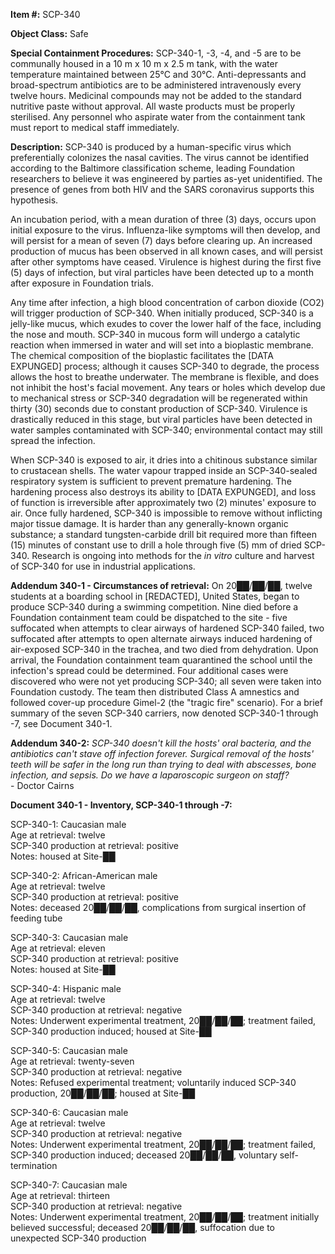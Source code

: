 **Item #:** SCP-340

**Object Class:** Safe

**Special Containment Procedures:** SCP-340-1, -3, -4, and -5 are to be communally housed in a 10 m x 10 m x 2.5 m tank, with the water temperature maintained between 25°C and 30°C. Anti-depressants and broad-spectrum antibiotics are to be administered intravenously every twelve hours. Medicinal compounds may not be added to the standard nutritive paste without approval. All waste products must be properly sterilised. Any personnel who aspirate water from the containment tank must report to medical staff immediately.

**Description:** SCP-340 is produced by a human-specific virus which preferentially colonizes the nasal cavities. The virus cannot be identified according to the Baltimore classification scheme, leading Foundation researchers to believe it was engineered by parties as-yet unidentified. The presence of genes from both HIV and the SARS coronavirus supports this hypothesis.

An incubation period, with a mean duration of three (3) days, occurs upon initial exposure to the virus. Influenza-like symptoms will then develop, and will persist for a mean of seven (7) days before clearing up. An increased production of mucus has been observed in all known cases, and will persist after other symptoms have ceased. Virulence is highest during the first five (5) days of infection, but viral particles have been detected up to a month after exposure in Foundation trials.

Any time after infection, a high blood concentration of carbon dioxide (CO2) will trigger production of SCP-340. When initially produced, SCP-340 is a jelly-like mucus, which exudes to cover the lower half of the face, including the nose and mouth. SCP-340 in mucous form will undergo a catalytic reaction when immersed in water and will set into a bioplastic membrane. The chemical composition of the bioplastic facilitates the \[DATA EXPUNGED\] process; although it causes SCP-340 to degrade, the process allows the host to breathe underwater. The membrane is flexible, and does not inhibit the host's facial movement. Any tears or holes which develop due to mechanical stress or SCP-340 degradation will be regenerated within thirty (30) seconds due to constant production of SCP-340. Virulence is drastically reduced in this stage, but viral particles have been detected in water samples contaminated with SCP-340; environmental contact may still spread the infection.

When SCP-340 is exposed to air, it dries into a chitinous substance similar to crustacean shells. The water vapour trapped inside an SCP-340-sealed respiratory system is sufficient to prevent premature hardening. The hardening process also destroys its ability to \[DATA EXPUNGED\], and loss of function is irreversible after approximately two (2) minutes' exposure to air. Once fully hardened, SCP-340 is impossible to remove without inflicting major tissue damage. It is harder than any generally-known organic substance; a standard tungsten-carbide drill bit required more than fifteen (15) minutes of constant use to drill a hole through five (5) mm of dried SCP-340. Research is ongoing into methods for the _in vitro_ culture and harvest of SCP-340 for use in industrial applications.

**Addendum 340-1 - Circumstances of retrieval:** On 20██/██/██, twelve students at a boarding school in \[REDACTED\], United States, began to produce SCP-340 during a swimming competition. Nine died before a Foundation containment team could be dispatched to the site - five suffocated when attempts to clear airways of hardened SCP-340 failed, two suffocated after attempts to open alternate airways induced hardening of air-exposed SCP-340 in the trachea, and two died from dehydration. Upon arrival, the Foundation containment team quarantined the school until the infection's spread could be determined. Four additional cases were discovered who were not yet producing SCP-340; all seven were taken into Foundation custody. The team then distributed Class A amnestics and followed cover-up procedure Gimel-2 (the "tragic fire" scenario). For a brief summary of the seven SCP-340 carriers, now denoted SCP-340-1 through -7, see Document 340-1.

**Addendum 340-2:** _SCP-340 doesn't kill the hosts' oral bacteria, and the antibiotics can't stave off infection forever. Surgical removal of the hosts' teeth will be safer in the long run than trying to deal with abscesses, bone infection, and sepsis. Do we have a laparoscopic surgeon on staff?_  
\- Doctor Cairns

**Document 340-1 - Inventory, SCP-340-1 through -7:**

SCP-340-1: Caucasian male  
Age at retrieval: twelve  
SCP-340 production at retrieval: positive  
Notes: housed at Site-██

SCP-340-2: African-American male  
Age at retrieval: twelve  
SCP-340 production at retrieval: positive  
Notes: deceased 20██/██/██, complications from surgical insertion of feeding tube

SCP-340-3: Caucasian male  
Age at retrieval: eleven  
SCP-340 production at retrieval: positive  
Notes: housed at Site-██

SCP-340-4: Hispanic male  
Age at retrieval: twelve  
SCP-340 production at retrieval: negative  
Notes: Underwent experimental treatment, 20██/██/██; treatment failed, SCP-340 production induced; housed at Site-██

SCP-340-5: Caucasian male  
Age at retrieval: twenty-seven  
SCP-340 production at retrieval: negative  
Notes: Refused experimental treatment; voluntarily induced SCP-340 production, 20██/██/██; housed at Site-██

SCP-340-6: Caucasian male  
Age at retrieval: twelve  
SCP-340 production at retrieval: negative  
Notes: Underwent experimental treatment, 20██/██/██; treatment failed, SCP-340 production induced; deceased 20██/██/██, voluntary self-termination

SCP-340-7: Caucasian male  
Age at retrieval: thirteen  
SCP-340 production at retrieval: negative  
Notes: Underwent experimental treatment, 20██/██/██; treatment initially believed successful; deceased 20██/██/██, suffocation due to unexpected SCP-340 production